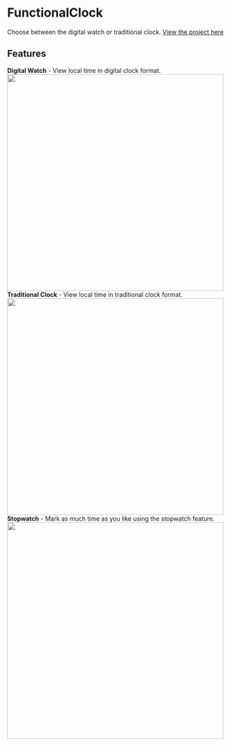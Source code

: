 # FunctionalClock
Choose between the digital watch or traditional clock.
[View the project here](https://luisguilh3rme.github.io/FunctionalClock/)

## Features
**Digital Watch** - View local time in digital clock format.
<br>
<img width="500" src="https://user-images.githubusercontent.com/89887370/186799666-a5c03c8f-159b-4ed6-8300-b67a8959f324.png">
<br>
**Traditional Clock** - View local time in traditional clock format.
<br>
<img width="500" src="https://user-images.githubusercontent.com/89887370/186800237-54ad2627-7de8-4179-b244-a95a18bc8011.png">
<br>
**Stopwatch** - Mark as much time as you like using the stopwatch feature.
<br>
<img width="500" src="https://user-images.githubusercontent.com/89887370/186800585-fb864f4e-e7bb-4c53-8190-a6b0d05f3cae.png">
